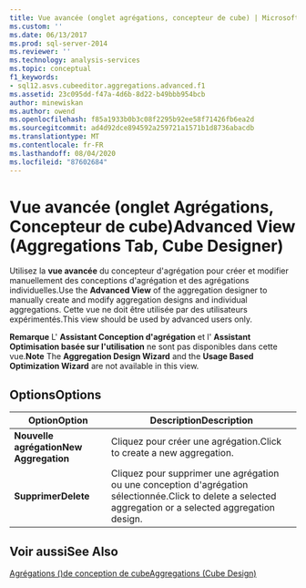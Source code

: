 ```yaml
---
title: Vue avancée (onglet agrégations, concepteur de cube) | Microsoft Docs
ms.custom: ''
ms.date: 06/13/2017
ms.prod: sql-server-2014
ms.reviewer: ''
ms.technology: analysis-services
ms.topic: conceptual
f1_keywords:
- sql12.asvs.cubeeditor.aggregations.advanced.f1
ms.assetid: 23c095dd-f47a-4d6b-8d22-b49bbb954bcb
author: minewiskan
ms.author: owend
ms.openlocfilehash: f85a1933b0b3c08f2295b92ee58f71426fb6ea2d
ms.sourcegitcommit: ad4d92dce894592a259721a1571b1d8736abacdb
ms.translationtype: MT
ms.contentlocale: fr-FR
ms.lasthandoff: 08/04/2020
ms.locfileid: "87602684"
---
```

# <a name="advanced-view-aggregations-tab-cube-designer"></a><span data-ttu-id="215a5-102">Vue avancée (onglet Agrégations, Concepteur de cube)</span><span class="sxs-lookup"><span data-stu-id="215a5-102">Advanced View (Aggregations Tab, Cube Designer)</span></span>
  <span data-ttu-id="215a5-103">Utilisez la **vue avancée** du concepteur d'agrégation pour créer et modifier manuellement des conceptions d'agrégation et des agrégations individuelles.</span><span class="sxs-lookup"><span data-stu-id="215a5-103">Use the **Advanced View** of the aggregation designer to manually create and modify aggregation designs and individual aggregations.</span></span> <span data-ttu-id="215a5-104">Cette vue ne doit être utilisée par des utilisateurs expérimentés.</span><span class="sxs-lookup"><span data-stu-id="215a5-104">This view should be used by advanced users only.</span></span>  
  
 <span data-ttu-id="215a5-105">**Remarque** L' **Assistant Conception d'agrégation** et l' **Assistant Optimisation basée sur l'utilisation** ne sont pas disponibles dans cette vue.</span><span class="sxs-lookup"><span data-stu-id="215a5-105">**Note** The **Aggregation Design Wizard** and the **Usage Based Optimization Wizard** are not available in this view.</span></span>  
  
## <a name="options"></a><span data-ttu-id="215a5-106">Options</span><span class="sxs-lookup"><span data-stu-id="215a5-106">Options</span></span>  
  
|<span data-ttu-id="215a5-107">Option</span><span class="sxs-lookup"><span data-stu-id="215a5-107">Option</span></span>|<span data-ttu-id="215a5-108">Description</span><span class="sxs-lookup"><span data-stu-id="215a5-108">Description</span></span>|  
|------------|-----------------|  
|<span data-ttu-id="215a5-109">**Nouvelle agrégation**</span><span class="sxs-lookup"><span data-stu-id="215a5-109">**New Aggregation**</span></span>|<span data-ttu-id="215a5-110">Cliquez pour créer une agrégation.</span><span class="sxs-lookup"><span data-stu-id="215a5-110">Click to create a new aggregation.</span></span>|  
|<span data-ttu-id="215a5-111">**Supprimer**</span><span class="sxs-lookup"><span data-stu-id="215a5-111">**Delete**</span></span>|<span data-ttu-id="215a5-112">Cliquez pour supprimer une agrégation ou une conception d'agrégation sélectionnée.</span><span class="sxs-lookup"><span data-stu-id="215a5-112">Click to delete a selected aggregation or a selected aggregation design.</span></span>|  
  
## <a name="see-also"></a><span data-ttu-id="215a5-113">Voir aussi</span><span class="sxs-lookup"><span data-stu-id="215a5-113">See Also</span></span>  
 [<span data-ttu-id="215a5-114">Agrégations &#40;&#41;de conception de cube</span><span class="sxs-lookup"><span data-stu-id="215a5-114">Aggregations &#40;Cube Design&#41;</span></span>](aggregations-cube-design.md)  
  
  
